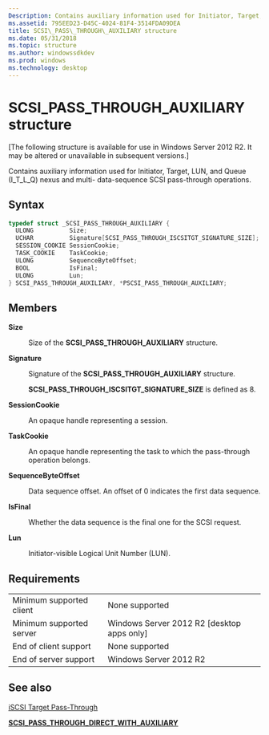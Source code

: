 ```yaml
---
Description: Contains auxiliary information used for Initiator, Target, LUN, and Queue (I\_T\_L\_Q) nexus and multi- data-sequence SCSI pass-through operations.
ms.assetid: 795EED23-D45C-4024-81F4-3514FDA09DEA
title: SCSI\_PASS\_THROUGH\_AUXILIARY structure
ms.date: 05/31/2018
ms.topic: structure
ms.author: windowssdkdev
ms.prod: windows
ms.technology: desktop
---
```


# SCSI\_PASS\_THROUGH\_AUXILIARY structure

\[The following structure is available for use in Windows Server 2012 R2. It may be altered or unavailable in subsequent versions.\]

Contains auxiliary information used for Initiator, Target, LUN, and Queue (I\_T\_L\_Q) nexus and multi- data-sequence SCSI pass-through operations.

## Syntax


```C++
typedef struct _SCSI_PASS_THROUGH_AUXILIARY {
  ULONG          Size;
  UCHAR          Signature[SCSI_PASS_THROUGH_ISCSITGT_SIGNATURE_SIZE];
  SESSION_COOKIE SessionCookie;
  TASK_COOKIE    TaskCookie;
  ULONG          SequenceByteOffset;
  BOOL           IsFinal;
  ULONG          Lun;
} SCSI_PASS_THROUGH_AUXILIARY, *PSCSI_PASS_THROUGH_AUXILIARY;
```



## Members

<dl> <dt>

**Size**
</dt> <dd>

Size of the **SCSI\_PASS\_THROUGH\_AUXILIARY** structure.

</dd> <dt>

**Signature**
</dt> <dd>

Signature of the **SCSI\_PASS\_THROUGH\_AUXILIARY** structure.

**SCSI\_PASS\_THROUGH\_ISCSITGT\_SIGNATURE\_SIZE** is defined as 8.

</dd> <dt>

**SessionCookie**
</dt> <dd>

An opaque handle representing a session.

</dd> <dt>

**TaskCookie**
</dt> <dd>

An opaque handle representing the task to which the pass-through operation belongs.

</dd> <dt>

**SequenceByteOffset**
</dt> <dd>

Data sequence offset. An offset of 0 indicates the first data sequence.

</dd> <dt>

**IsFinal**
</dt> <dd>

Whether the data sequence is the final one for the SCSI request.

</dd> <dt>

**Lun**
</dt> <dd>

Initiator-visible Logical Unit Number (LUN).

</dd> </dl>

## Requirements



|                                     |                                                         |
|-------------------------------------|---------------------------------------------------------|
| Minimum supported client<br/> | None supported<br/>                               |
| Minimum supported server<br/> | Windows Server 2012 R2 \[desktop apps only\]<br/> |
| End of client support<br/>    | None supported<br/>                               |
| End of server support<br/>    | Windows Server 2012 R2<br/>                       |



## See also

<dl> <dt>

[iSCSI Target Pass-Through](iscsi-target-pass-through.md)
</dt> <dt>

[**SCSI\_PASS\_THROUGH\_DIRECT\_WITH\_AUXILIARY**](scsi-pass-through-direct-with-auxiliary.md)
</dt> </dl>

 

 




